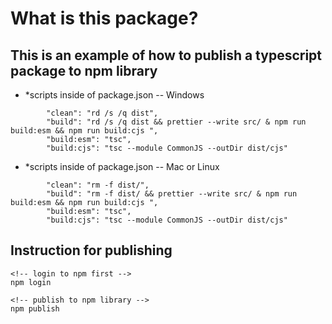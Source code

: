 # What is this package?

## This is an example of how to publish a typescript package to npm library

-   \*scripts inside of package.json -- Windows

```
        "clean": "rd /s /q dist",
        "build": "rd /s /q dist && prettier --write src/ & npm run build:esm && npm run build:cjs ",
        "build:esm": "tsc",
        "build:cjs": "tsc --module CommonJS --outDir dist/cjs"
```

-   \*scripts inside of package.json -- Mac or Linux

```
        "clean": "rm -f dist/",
        "build": "rm -f dist/ && prettier --write src/ & npm run build:esm && npm run build:cjs ",
        "build:esm": "tsc",
        "build:cjs": "tsc --module CommonJS --outDir dist/cjs"
```

## Instruction for publishing

```
<!-- login to npm first -->
npm login
```

```
<!-- publish to npm library -->
npm publish
```
